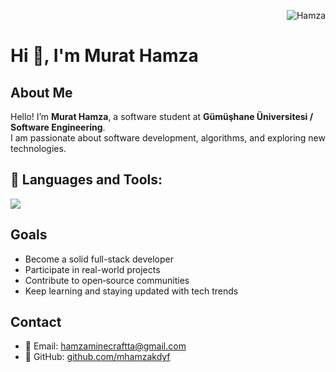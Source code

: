 <p align="right">
  <img src="https://komarev.com/ghpvc/?username=mhamzakdyfv&label=Profile+Views&color=brightgreen" alt="Hamza" />
</p>

# Hi 👋, I'm Murat Hamza

## About Me

Hello! I’m **Murat Hamza**, a software student at **Gümüşhane Üniversitesi / Software Engineering**.  
I am passionate about software development, algorithms, and exploring new technologies.

## 🧰 Languages and Tools:

<p align="left">
  <img src="https://skillicons.dev/icons?i=github,cpp,ps" />
</p>

## Goals

- Become a solid full-stack developer  
- Participate in real-world projects  
- Contribute to open‐source communities  
- Keep learning and staying updated with tech trends

## Contact

- 📧 Email: hamzaminecraftta@gmail.com    
- 🐙 GitHub: [github.com/mhamzakdyf](https://github.com/mhamzakdyf)
